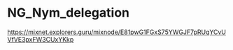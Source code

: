 # NG_Nym_delegation
https://mixnet.explorers.guru/mixnode/E81pwG1FGxS75YWGJF7pRUqYCvUVfVE3pxFW3CUxYKkp
